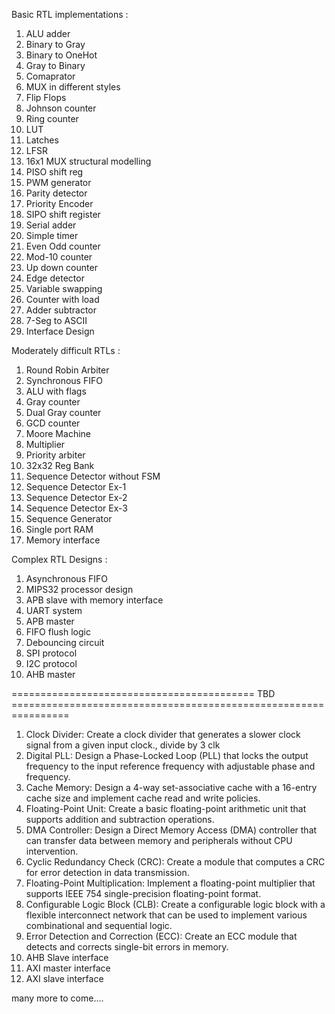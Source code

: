 Basic RTL implementations :

1. ALU adder
2. Binary to Gray
3. Binary to OneHot
4. Gray to Binary
5. Comaprator
6. MUX in different styles
7. Flip Flops
8. Johnson counter
9. Ring counter
10. LUT
11. Latches
12. LFSR
13. 16x1 MUX structural modelling
14. PISO shift reg
15. PWM generator
16. Parity detector
17. Priority Encoder
18. SIPO shift register
19. Serial adder
20. Simple timer
21. Even Odd counter
22. Mod-10 counter
23. Up down counter
24. Edge detector
25. Variable swapping
26. Counter with load
27. Adder subtractor
28. 7-Seg to ASCII
29. Interface Design

Moderately difficult RTLs :

1. Round Robin Arbiter
2. Synchronous FIFO
3. ALU with flags
5. Gray counter
6. Dual Gray counter
7. GCD counter
8. Moore Machine
9. Multiplier
10. Priority arbiter
11. 32x32 Reg Bank
12. Sequence Detector without FSM
13. Sequence Detector Ex-1
14. Sequence Detector Ex-2
15. Sequence Detector Ex-3
16. Sequence Generator
17. Single port RAM
18. Memory interface

Complex RTL Designs :

1. Asynchronous FIFO
2. MIPS32 processor design
3. APB slave with memory interface
4. UART system
5. APB master
6. FIFO flush logic
7. Debouncing circuit
8. SPI protocol
9. I2C protocol
10. AHB master


========================================== TBD ================================================================


1. Clock Divider: Create a clock divider that generates a slower clock signal from a given input clock., divide by 3 clk
2. Digital PLL: Design a Phase-Locked Loop (PLL) that locks the output frequency to the input reference frequency with adjustable phase and frequency.
3. Cache Memory: Design a 4-way set-associative cache with a 16-entry cache size and implement cache read and write policies.
4. Floating-Point Unit: Create a basic floating-point arithmetic unit that supports addition and subtraction operations.
5. DMA Controller: Design a Direct Memory Access (DMA) controller that can transfer data between memory and peripherals without CPU intervention.
6. Cyclic Redundancy Check (CRC): Create a module that computes a CRC for error detection in data transmission.
7. Floating-Point Multiplication: Implement a floating-point multiplier that supports IEEE 754 single-precision floating-point format.
8. Configurable Logic Block (CLB): Create a configurable logic block with a flexible interconnect network that can be used to implement various combinational and sequential logic.
9. Error Detection and Correction (ECC): Create an ECC module that detects and corrects single-bit errors in memory.
10. AHB Slave interface
11. AXI master interface
12. AXI slave interface

many more to come....



